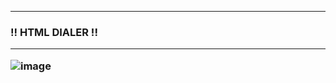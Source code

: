 <hr>
<h3> !! HTML DIALER !!
<hr>

![image](https://github.com/user-attachments/assets/1cc17c29-83c7-42ac-80a9-6c72d77df83f)


